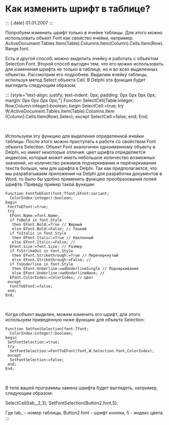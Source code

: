 Как изменить шрифт в таблице?
=============================

::: {.date}
01.01.2007
:::

Попробуем изменить шрифт только в ячейке таблицы. Для этого можно
использовать объект Font как свойство ячейки, например:
ActiveDocument.Tables.Item(Table).Columns.Item(Column).Cells.Item(Row).Range.font.

Есть и другой способ: можно выделить ячейку и работать с объектом
Selection.Font. Второй способ выгоден тем, что его можно использовать
для изменения шрифта не только в таблице, но и во всех выделенных
объектах. Рассмотрим его подробнее. Выделим ячейку таблицы, используя
метод Select объекта Cell. В Delphi эта функция будет выглядеть
следующим образом:

::: {style="text-align: justify; text-indent: 0px; padding: 0px 0px 0px 0px; margin: 0px 0px 0px 0px;"}
    Function SelectCell(Table:integer;
      Row,Column:integer):boolean;
    begin
     SelectCell:=true;
     try
      W.ActiveDocument.Tables.Item(Table).Columns.Item
       (Column).Cells.Item(Row).Select;
     except
      SelectCell:=false;
     end;
    End;

 

Используем эту функцию для выделения определенной ячейки таблицы. После
этого можно приступать к работе со свойством Font объекта Selection.
Объект Font аналогичен одноименному объекту в Delphi, но имеет некоторые
отличия: цвет шрифта определяется индексом, который может иметь
небольшое количество возможных значений, но количество режимов
подчеркивания и перечеркивания текста больше, чем для шрифта в Delphi.
Так как предполагается, что мы разрабатываем приложения на Delphi для
разработки документов в Word, то было бы удобно применить функцию
преобразования полей шрифта. Приведу пример такой функции:

    Function FontToEFont(font:Tfont;EFont:variant;
      ColorIndex:integer):boolean;
    begin
     FontToEFont:=true;
     try
      EFont.Name:=font.Name;
      if fsBold in font.Style
       then EFont.Bold:=True // Жирный
       else EFont.Bold:=False; // Тонкий
      if fsItalic in font.Style
       then EFont.Italic:=True // Наклонный
       else EFont.Italic:=False; //
      EFont.Size:=font.Size; // Размер
      if fsStrikeOut in font.Style
       then EFont.Strikethrough:=True // Перечеркнутый
       else EFont.Strikethrough:=False; //
      if fsUnderline in font.Style
       then EFont.Underline:=wdUnderlineSingle // Подчеркивание
       else EFont.Underline:=wdUnderlineNone; //
      EFont.ColorIndex:=ColorIndex; // Цвет
     except
      FontToEFont:=false;
     end;
    End;

 

Когда объект выделен, можем изменить его шрифт, для этого используем
приведенную ниже функцию для объекта Selection:

    Function SetFontSelection(font:Tfont;
      ColorIndex:integer):boolean;
    begin
     SetFontSelection:=true;
     try
      SetFontSelection:=FontToEFont(font,W.Selection.font,ColorIndex);
     except
      SetFontSelection:=false;
     end;
    End;

 

В теле вашей программы замена шрифта будет выглядеть, например,
следующим образом:

SelectCell(tab\_,2,3); SetFontSelection(Button2.font,5);

Где tab\_ - номер таблицы, Button2.font - шрифт кнопки, 5 - индекс
цвета.
:::
